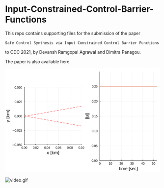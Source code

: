 # Input-Constrained-Control-Barrier-Functions

This repo contains supporting files for the submission of the paper

```
Safe Control Synthesis via Input Constrained Control Barrier Functions
```
to CDC 2021, by Devansh Ramgopal Agrawal and Dimitra Panagou. 

The paper is also available here.


![docking.gif](docking.gif)

![video.gif](video.gif)